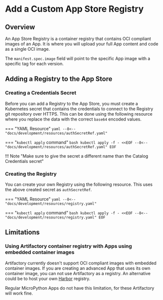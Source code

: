 # Add a Custom App Store Registry

## Overview

An App Store Registry is a container registry that contains OCI compliant images of an App. It is where you will upload your full App content and code as a single OCI image.

The `manifest.spec.image` field will point to the specific App image with a specific tag for each version.

## Adding a Registry to the App Store

### Creating a Credentials Secret

Before you can add a Registry to the App Store, you must create a Kubernetes secret that contains the credentials to connect to the Registry git repository over HTTPS. This can be done using the following resource where you replace the data with the correct `base64` encoded values.

=== "YAML Resource"
    ```yaml
    --8<-- "docs/development/resources/authSecretRef.yaml"
    ```

=== "`kubectl apply` command"
    ```bash
    kubectl apply -f - <<EOF
    --8<-- "docs/development/resources/authSecretRef.yaml"
    EOF
    ```

!!! Note "Make sure to give the secret a different name than the Catalog Credentials secret"

### Creating the Registry

You can create your own Registry using the following resource. This uses the above created secret as `authSecretRef`.

=== "YAML Resource"
    ```yaml
    --8<-- "docs/development/resources/registry.yaml"
    ```

=== "`kubectl apply` command"
    ```bash
    kubectl apply -f - <<EOF
    --8<-- "docs/development/resources/registry.yaml"
    EOF
    ```

## Limitations

### Using Artifactory container registry with Apps using embedded container images

Artifactory currently doesn't support OCI compliant images with embedded container images. If you are creating an advanced App that uses its own container image, you can not use Artifactory as a registry. An alternative could be to host your own [Harbor](https://goharbor.io/) registry.

Regular MicroPython Apps do not have this limitation, for these Artifactory will work fine.
